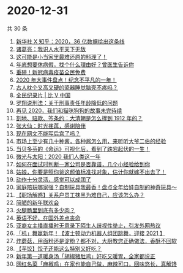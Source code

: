 # 2020-12-31

共 30 条

<!-- BEGIN ZHIHUVIDEO -->
<!-- 最后更新时间 Thu Dec 31 2020 17:19:56 GMT+0800 (CST) -->
1. [新华社 X 知乎：2020，36 亿数据绘出这条线](https://www.zhihu.com/zvideo/1327669490780090368)
1. [诸葛亮：我识人水平天下无敌](https://www.zhihu.com/zvideo/1327949107160473600)
1. [这可能是小当家里最难还原的料理了！](https://www.zhihu.com/zvideo/1327592275854589952)
1. [年底想要休病假，找个什么理由好？曾医生告诉你](https://www.zhihu.com/zvideo/1327925023093096448)
1. [重磅！新冠病毒疫苗全民免费](https://www.zhihu.com/zvideo/1327952113591365632)
1. [2020 年大事件盘点！纪念不平凡的一年！](https://www.zhihu.com/zvideo/1327652601266180096)
1. [古人枕个又高又硬的瓷器睡觉脑壳不疼吗？](https://www.zhihu.com/zvideo/1327716564204756992)
1. [全民纪录片 | 比 V 中国](https://www.zhihu.com/zvideo/1327932688355868672)
1. [罗翔说刑法：关于刑事责任年龄降低的问题](https://www.zhihu.com/zvideo/1327984978585047040)
1. [再见 2020，我们和猫咪狗狗的故事未完待续](https://www.zhihu.com/zvideo/1327933409957203968)
1. [割地、赔款、签条约：大清朝是怎么撑到 1912 年的？](https://www.zhihu.com/zvideo/1327935567628062720)
1. [张大仙：时光荏苒，感谢陪伴](https://www.zhihu.com/zvideo/1327935242716753920)
1. [现在网文不能写后宫了吗？](https://www.zhihu.com/zvideo/1327757602068508672)
1. [市场上至少有几十种酱，各种酱怎么用，来听听大爷二伯的经验](https://www.zhihu.com/zvideo/1327664564574736384)
1. [当贝多芬的《命运》可视化后，看到了跌宕起伏的一生！](https://www.zhihu.com/zvideo/1327246451882024960)
1. [微光与太阳：2020 我们人类这一年](https://www.zhihu.com/zvideo/1327596571681452032)
1. [如何在面试时判断一家公司是否靠谱，几个小经验给到你](https://www.zhihu.com/zvideo/1327228687293399040)
1. [姑娘，你要是照你爸这颜值标准找对象，估计你就嫁不出去了！](https://www.zhihu.com/zvideo/1326213025150488576)
1. [动作十分灵活，感觉可以成团了](https://www.zhihu.com/zvideo/1327596281686659072)
1. [家庭陪玩哪家强？自制玩具我最香！盘点全年给娃自制的神奇玩具～](https://www.zhihu.com/zvideo/1327548721836302336)
1. [【职场解惑】关系户员工抹黑为难自己，应该怎么办？](https://www.zhihu.com/zvideo/1327229580533104640)
1. [简陋的新年联欢会](https://www.zhihu.com/zvideo/1327894380314267648)
1. [火腿肠里到底有多少肉？](https://www.zhihu.com/zvideo/1327305884201140224)
1. [英语不好，在国外差点丧命](https://www.zhihu.com/zvideo/1327616531468230656)
1. [亚裔女主播直播时无意录下陌生人歧视性举止，引发外网热议](https://www.zhihu.com/zvideo/1327548909968310272)
1. [「机」舞赢新年！【波士顿动力机器人组团跳舞，迎接 2021 】](https://www.zhihu.com/zvideo/1327841472024891392)
1. [炸蘑菇，用面粉还是淀粉？都不对，大厨教您正确做法，香酥不回软](https://www.zhihu.com/zvideo/1327660458393108480)
1. [【芋饺】饺子还能这么特别又好吃？](https://www.zhihu.com/zvideo/1327640254375989248)
1. [新年第一道暖身汤「胡椒猪肚鸡」好吃又暖胃，全家都说正](https://www.zhihu.com/zvideo/1327582606506901504)
1. [网红名菜「麻椒鸡」在家也能自己做，麻辣可口，回味悠长，真解馋](https://www.zhihu.com/zvideo/1327551289761579008)
<!-- END ZHIHUVIDEO -->
